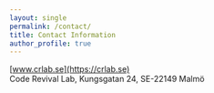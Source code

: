 ```yaml
---
layout: single
permalink: /contact/
title: Contact Information
author_profile: true
---
```


<i class="fas fa-home"></i> [www.crlab.se](https://crlab.se)<br/>
<i class="fas fa-map-marker-alt"></i> Code Revival Lab, Kungsgatan 24, SE-22149 Malmö<br/>

